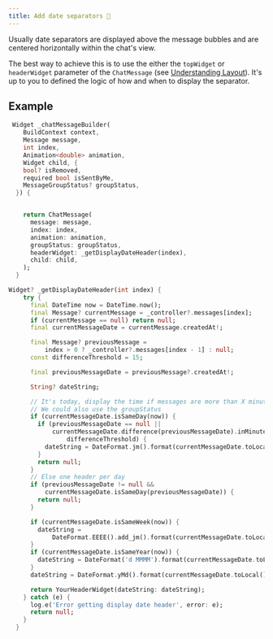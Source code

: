 ```yaml
---
title: Add date separators 📆
---
```


Usually date separators are displayed above the message bubbles and are centered horizontally within the chat's view.

The best way to achieve this is to use the either the `topWidget` or `headerWidget` parameter of the `ChatMessage` (see [Understanding Layout](./understanding-layout.md)). It's up to you to defined the logic of how and when to display the separator.

## Example

```dart
 Widget _chatMessageBuilder(
    BuildContext context,
    Message message,
    int index,
    Animation<double> animation,
    Widget child, {
    bool? isRemoved,
    required bool isSentByMe,
    MessageGroupStatus? groupStatus,
  }) {


    return ChatMessage(
      message: message,
      index: index,
      animation: animation,
      groupStatus: groupStatus,
      headerWidget: _getDisplayDateHeader(index),
      child: child,
    );
  }
```

```dart
Widget? _getDisplayDateHeader(int index) {
    try {
      final DateTime now = DateTime.now();
      final Message? currentMessage = _controller?.messages[index];
      if (currentMessage == null) return null;
      final currentMessageDate = currentMessage.createdAt!;

      final Message? previousMessage =
          index > 0 ? _controller?.messages[index - 1] : null;
      const differenceThreshold = 15;

      final previousMessageDate = previousMessage?.createdAt!;

      String? dateString;

      // It's today, display the time if messages are more than X minutes appart
      // We could also use the groupStatus
      if (currentMessageDate.isSameDay(now)) {
        if (previousMessageDate == null ||
            currentMessageDate.difference(previousMessageDate).inMinutes >=
                differenceThreshold) {
          dateString = DateFormat.jm().format(currentMessageDate.toLocal());
        }
        return null;
      }
      // Else one header per day
      if (previousMessageDate != null &&
          currentMessageDate.isSameDay(previousMessageDate)) {
        return null;
      }

      if (currentMessageDate.isSameWeek(now)) {
        dateString =
            DateFormat.EEEE().add_jm().format(currentMessageDate.toLocal());
      }
      if (currentMessageDate.isSameYear(now)) {
        dateString = DateFormat('d MMMM').format(currentMessageDate.toLocal());
      }
      dateString = DateFormat.yMd().format(currentMessageDate.toLocal());

      return YourHeaderWidget(dateString: dateString);
    } catch (e) {
      log.e('Error getting display date header', error: e);
      return null;
    }
  }
```